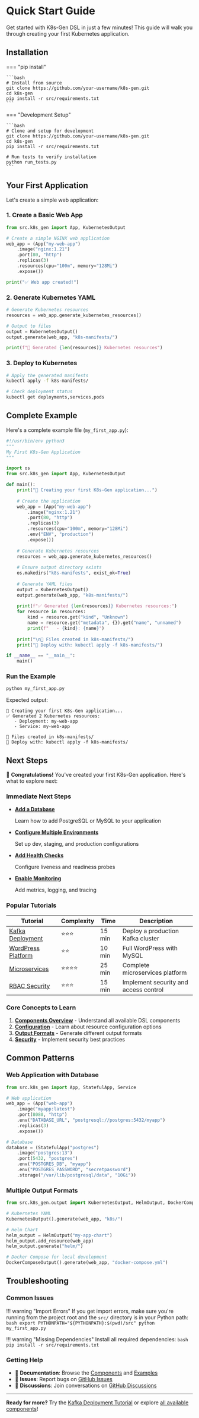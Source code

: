 # Quick Start Guide

Get started with K8s-Gen DSL in just a few minutes! This guide will walk you through creating your first Kubernetes application.

## Installation

=== "pip install"

    ```bash
    # Install from source
    git clone https://github.com/your-username/k8s-gen.git
    cd k8s-gen
    pip install -r src/requirements.txt
    ```

=== "Development Setup"

    ```bash
    # Clone and setup for development
    git clone https://github.com/your-username/k8s-gen.git
    cd k8s-gen
    pip install -r src/requirements.txt
    
    # Run tests to verify installation
    python run_tests.py
    ```

## Your First Application

Let's create a simple web application:

### 1. Create a Basic Web App

```python
from src.k8s_gen import App, KubernetesOutput

# Create a simple NGINX web application
web_app = (App("my-web-app")
    .image("nginx:1.21")
    .port(80, "http")
    .replicas(3)
    .resources(cpu="100m", memory="128Mi")
    .expose())

print("✅ Web app created!")
```

### 2. Generate Kubernetes YAML

```python
# Generate Kubernetes resources
resources = web_app.generate_kubernetes_resources()

# Output to files
output = KubernetesOutput()
output.generate(web_app, "k8s-manifests/")

print(f"📄 Generated {len(resources)} Kubernetes resources")
```

### 3. Deploy to Kubernetes

```bash
# Apply the generated manifests
kubectl apply -f k8s-manifests/

# Check deployment status
kubectl get deployments,services,pods
```

## Complete Example

Here's a complete example file (`my_first_app.py`):

```python
#!/usr/bin/env python3
"""
My First K8s-Gen Application
"""

import os
from src.k8s_gen import App, KubernetesOutput

def main():
    print("🚀 Creating your first K8s-Gen application...")
    
    # Create the application
    web_app = (App("my-web-app")
        .image("nginx:1.21")
        .port(80, "http")
        .replicas(3)
        .resources(cpu="100m", memory="128Mi")
        .env("ENV", "production")
        .expose())
    
    # Generate Kubernetes resources
    resources = web_app.generate_kubernetes_resources()
    
    # Ensure output directory exists
    os.makedirs("k8s-manifests", exist_ok=True)
    
    # Generate YAML files
    output = KubernetesOutput()
    output.generate(web_app, "k8s-manifests/")
    
    print(f"✅ Generated {len(resources)} Kubernetes resources:")
    for resource in resources:
        kind = resource.get("kind", "Unknown")
        name = resource.get("metadata", {}).get("name", "unnamed")
        print(f"   - {kind}: {name}")
    
    print("\n📁 Files created in k8s-manifests/")
    print("🚀 Deploy with: kubectl apply -f k8s-manifests/")

if __name__ == "__main__":
    main()
```

### Run the Example

```bash
python my_first_app.py
```

Expected output:
```
🚀 Creating your first K8s-Gen application...
✅ Generated 2 Kubernetes resources:
   - Deployment: my-web-app
   - Service: my-web-app
   
📁 Files created in k8s-manifests/
🚀 Deploy with: kubectl apply -f k8s-manifests/
```

## Next Steps

🎯 **Congratulations!** You've created your first K8s-Gen application. Here's what to explore next:

### Immediate Next Steps

<div class="grid cards" markdown>

-   **[Add a Database](tutorials/basic-web-app.md#adding-a-database)**
    
    Learn how to add PostgreSQL or MySQL to your application

-   **[Configure Multiple Environments](tutorials/multi-environment.md)**
    
    Set up dev, staging, and production configurations

-   **[Add Health Checks](configuration/health-checks.md)**
    
    Configure liveness and readiness probes

-   **[Enable Monitoring](components/advanced/observability.md)**
    
    Add metrics, logging, and tracing

</div>

### Popular Tutorials

| Tutorial | Complexity | Time | Description |
|----------|------------|------|-------------|
| [Kafka Deployment](tutorials/kafka-deployment.md) | ⭐⭐⭐ | 15 min | Deploy a production Kafka cluster |
| [WordPress Platform](tutorials/wordpress-platform.md) | ⭐⭐ | 10 min | Full WordPress with MySQL |
| [Microservices](tutorials/microservices.md) | ⭐⭐⭐⭐ | 25 min | Complete microservices platform |
| [RBAC Security](tutorials/rbac-security.md) | ⭐⭐⭐ | 15 min | Implement security and access control |

### Core Concepts to Learn

1. **[Components Overview](components/index.md)** - Understand all available DSL components
2. **[Configuration](configuration/index.md)** - Learn about resource configuration options
3. **[Output Formats](advanced/output/kubernetes-yaml.md)** - Generate different output formats
4. **[Security](components/security/rbac.md)** - Implement security best practices

## Common Patterns

### Web Application with Database

```python
from src.k8s_gen import App, StatefulApp, Service

# Web application
web_app = (App("web-app")
    .image("myapp:latest")
    .port(8080, "http")
    .env("DATABASE_URL", "postgresql://postgres:5432/myapp")
    .replicas(3)
    .expose())

# Database
database = (StatefulApp("postgres")
    .image("postgres:13")
    .port(5432, "postgres")
    .env("POSTGRES_DB", "myapp")
    .env("POSTGRES_PASSWORD", "secretpassword")
    .storage("/var/lib/postgresql/data", "10Gi"))
```

### Multiple Output Formats

```python
from src.k8s_gen.output import KubernetesOutput, HelmOutput, DockerComposeOutput

# Kubernetes YAML
KubernetesOutput().generate(web_app, "k8s/")

# Helm Chart
helm_output = HelmOutput("my-app-chart")
helm_output.add_resource(web_app)
helm_output.generate("helm/")

# Docker Compose for local development
DockerComposeOutput().generate(web_app, "docker-compose.yml")
```

## Troubleshooting

### Common Issues

!!! warning "Import Errors"
    If you get import errors, make sure you're running from the project root and the `src/` directory is in your Python path:
    ```bash
    export PYTHONPATH="${PYTHONPATH}:$(pwd)/src"
    python my_first_app.py
    ```

!!! warning "Missing Dependencies"
    Install all required dependencies:
    ```bash
    pip install -r src/requirements.txt
    ```

### Getting Help

- 📖 **Documentation**: Browse the [Components](components/index.md) and [Examples](examples/index.md)
- 🐛 **Issues**: Report bugs on [GitHub Issues](https://github.com/your-username/k8s-gen/issues)
- 💬 **Discussions**: Join conversations on [GitHub Discussions](https://github.com/your-username/k8s-gen/discussions)

---

**Ready for more?** Try the [Kafka Deployment Tutorial](tutorials/kafka-deployment.md) or explore [all available components](components/index.md)! 
